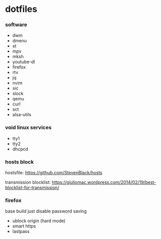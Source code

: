 # dotfiles

### software
* dwm
* dmenu
* st
* mpv
* mksh
* youtube-dl
* firefox
* rtv
* jq
* nvim
* sic
* slock
* qemu
* curl
* sct
* alsa-utils

### void linux services
* tty1
* tty2
* dhcpcd

### hosts block

hostsfile: https://github.com/StevenBlack/hosts

transmission blocklist: https://giuliomac.wordpress.com/2014/02/19/best-blocklist-for-transmission/

### firefox
base build just disable password saving

* ublock origin (hard mode)
* smart https
* lastpass

